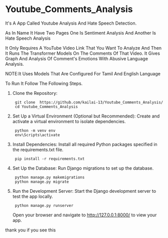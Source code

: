 # Youtube_Comments_Analysis
It's A App Called Youtube Analysis And Hate Speech Detection.
    
As In Name It Have Two Pages One Is Sentiment Analysis And Another Is Hate Speech Analysis
  
  
It Only Requires A YouTube Video Link That You Want To Analyze And Then It Runs The Transformer Models On The Comments Of That Video. It Gives Graph And Analysis Of Comment's Emotions With Abusive Language Analysis.

NOTE:It Uses Models That Are Configured For Tamil And English Language

To Run It Follow The Following Steps. 
 
1. Clone the Repository:

        git clone  https://github.com/kailai-13/Youtube_Comments_Analysis/
        cd Youtube_Comments_Analysis


3. Set Up a Virtual Environment (Optional but Recommended):
Create and activate a virtual environment to isolate dependencies.

        python -m venv env
        env\Scripts\activate

3. Install Dependencies:
      Install all required Python packages specified in the requirements.txt file.

        pip install -r requirements.txt


4. Set Up the Database:
      Run Django migrations to set up the database.

        python manage.py makemigrations
        python manage.py migrate

5. Run the Development Server:
      Start the Django development server to test the app locally.

        python manage.py runserver
      Open your browser and navigate to http://127.0.0.1:8000/ to view your app.



thank you if you see this 
